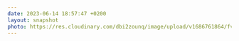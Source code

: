 ```yaml
---
date: 2023-06-14 18:57:47 +0200
layout: snapshot
photo: https://res.cloudinary.com/dbi2zounq/image/upload/v1686761864/fvy5b449atxomau7blhu.jpg
---
```


